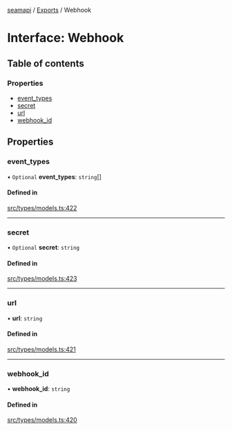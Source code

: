 [seamapi](../README.md) / [Exports](../modules.md) / Webhook

# Interface: Webhook

## Table of contents

### Properties

- [event\_types](Webhook.md#event_types)
- [secret](Webhook.md#secret)
- [url](Webhook.md#url)
- [webhook\_id](Webhook.md#webhook_id)

## Properties

### event\_types

• `Optional` **event\_types**: `string`[]

#### Defined in

[src/types/models.ts:422](https://github.com/seamapi/javascript/blob/main/src/types/models.ts#L422)

___

### secret

• `Optional` **secret**: `string`

#### Defined in

[src/types/models.ts:423](https://github.com/seamapi/javascript/blob/main/src/types/models.ts#L423)

___

### url

• **url**: `string`

#### Defined in

[src/types/models.ts:421](https://github.com/seamapi/javascript/blob/main/src/types/models.ts#L421)

___

### webhook\_id

• **webhook\_id**: `string`

#### Defined in

[src/types/models.ts:420](https://github.com/seamapi/javascript/blob/main/src/types/models.ts#L420)

